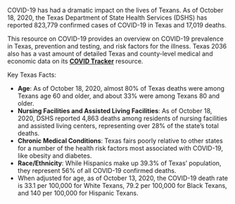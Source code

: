 COVID-19 has had a dramatic impact on the lives of Texans. As of October 18, 2020, the Texas Department of State Health Services (DSHS) has reported 823,779 confirmed cases of COVID-19 in Texas and 17,019 deaths.

This resource on COVID-19 provides an overview on COVID-19 prevalence in Texas, prevention and testing, and risk factors for the illness. Texas 2036 also has a vast amount of detailed Texas and county-level medical and economic data on its **[COVID Tracker](https://texas2036.shinyapps.io/covid_tracker/)** resource.

Key Texas Facts:

* **Age**:  As of October 18, 2020, almost 80% of Texas deaths were among Texans age 60 and older, and about 33% were among Texans 80 and older.
* **Nursing Facilities and Assisted Living Facilities**:  As of October 18, 2020, DSHS reported 4,863 deaths among residents of nursing facilities and assisted living centers, representing over 28% of the state’s total deaths.
* **Chronic Medical Conditions**:  Texas fairs poorly relative to other states for a number of the health risk factors most associated with COVID-19, like obesity and diabetes.
* **Race/Ethnicity**:  While Hispanics make up 39.3% of Texas’ population, they represent 56% of all COVID-19 confirmed deaths.
* When adjusted for age, as of October 13, 2020, the COVID-19 death rate is 33.1 per 100,000 for White Texans, 79.2 per 100,000 for Black Texans, and 140 per 100,000 for Hispanic Texans.
